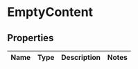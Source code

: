 
# EmptyContent

## Properties
Name | Type | Description | Notes
------------ | ------------- | ------------- | -------------



